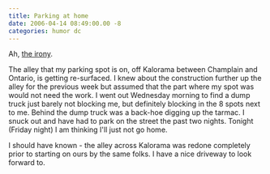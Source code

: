 ```yaml
---
title: Parking at home
date: 2006-04-14 08:49:00.00 -8
categories: humor dc
---
```

Ah, [the irony](http://www.jokerbone.com/2006/03/12/no-parking/).

The alley that my parking spot is on, off Kalorama between Champlain and Ontario, is getting re-surfaced. I knew about the construction further up the alley for the previous week but assumed that the part where my spot was would not need the work. I went out Wednesday morning to find a dump truck just barely not blocking me, but definitely blocking in the 8 spots next to me. Behind the dump truck was a back-hoe digging up the tarmac. I snuck out and have had to park on the street the past two nights. Tonight (Friday night) I am thinking I'll just not go home.

I should have known - the alley across Kalorama was redone completely prior to starting on ours by the same folks. I have a nice driveway to look forward to.
